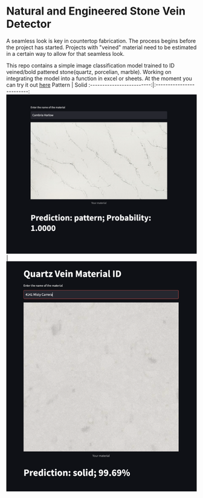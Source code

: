 # Natural and Engineered Stone Vein Detector

A seamless look is key in countertop fabrication. The process begins before the project has started. Projects with "veined" material need to be estimated in a certain way to allow for that seamless look. 

This repo contains a simple image classification model trained to ID veined/bold pattered stone(quartz, porcelian, marble). Working on integrating the model into a function in excel or sheets. At the moment you can try it out [here](https://tadrossalama-materials-app-450dpc.streamlit.app/)
Pattern             |  Solid
:-------------------------:|:-------------------------:
![](example_pattern.png)  |  ![](example_solid.png)
